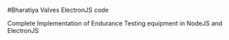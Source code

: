 #Bharatiya Valves ElectronJS code

Complete Implementation of Endurance Testing equipment in NodeJS and ElectronJS
